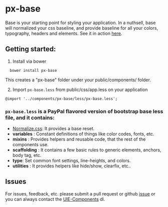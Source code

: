 # px-base

Base is your starting point for styling your application. In a nuthsell, base will normalized your css baseline, and provide baseline for all your colors, typography, headers and elements. See it in action [here]().

## Getting started:

1. Install via bower

```
  bower install px-base
```

This creates a "px-base" folder under your public/components/ folder.


2. Import `px-base.less` from public/css/app.less on your application

```
@import '../components/px-base/less/px-base.less';
```


### `px-base.less` is a PayPal flavored version of bootstrap base less file, and it contains:

 * [Normalize.css](http://necolas.github.io/normalize.css/): It provides a base reset.
 * **variables** : Constant definitions of things like color codes, fonts, etc.
 * **mixins** : Provides helpers and reusable code, that the rest of the components use.
 * **scaffolding** : It contains a few basic rules to generic elements, anchors, body tag, etc.
 * **type**: Set common font settings, line-heights, and colors.
 * **utilities** : It provides helpers like hide/show, clearfix, etc..


## Issues

For issues, feedback, etc. please submit a pull request or github [issue](https://github.paypal.com/UIE-Components/px-base/issues) or you can always contact the [UIE-Components](mailto:DL-PayPal-UIE-Components@paypalcorp.com) dl.
